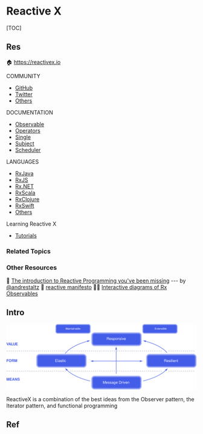 # Reactive X

[TOC]



## Res
🏠 https://reactivex.io

COMMUNITY
- [GitHub](https://github.com/ReactiveX)
- [Twitter](https://twitter.com/ReactiveX)
- [Others](https://reactivex.io/community.html)

DOCUMENTATION
- [Observable](https://reactivex.io/documentation/observable.html)
- [Operators](https://reactivex.io/documentation/operators.html)
- [Single](https://reactivex.io/documentation/single.html)
- [Subject](https://reactivex.io/documentation/subject.html)
- [Scheduler](https://reactivex.io/documentation/scheduler.html)

LANGUAGES
- [RxJava](https://github.com/ReactiveX/RxJava)
- [RxJS](https://github.com/ReactiveX/rxjs)
- [Rx.NET](https://github.com/Reactive-Extensions/Rx.NET)
- [RxScala](https://reactivex.io/rxscala)
- [RxClojure](https://github.com/ReactiveX/RxClojure)
- [RxSwift](https://github.com/ReactiveX/RxSwift)
- [Others](https://reactivex.io/languages.html)

Learning Reactive X
- [Tutorials](https://reactivex.io/tutorials.html)


### Related Topics


### Other Resources
📌 [The introduction to Reactive Programming you've been missing](https://gist.github.com/staltz/868e7e9bc2a7b8c1f754)   --- by  [@andrestaltz](https://twitter.com/andrestaltz) 
🎤 [reactive manifesto](https://www.reactivemanifesto.org)
🖖🏾 [Interactive diagrams of Rx Observables](https://rxmarbles.com/#combineLatest)



## Intro
![img](../../../../Assets/Pics/reactive-traits.svg)

ReactiveX is a combination of the best ideas from the Observer pattern, the Iterator pattern, and functional programming



## Ref
[🎬 StreamRx系列视频—— 第一课：将事件封装成事件流]: https://www.bilibili.com/video/BV1zY4y1L7nJ/?share_source=copy_web&vd_source=7740584ebdab35221363fc24d1582d9d
[🎬 响应式编程原理]:https://www.bilibili.com/video/BV1bM4y1M7ox/?p=4&share_source=copy_web&vd_source=7740584ebdab35221363fc24d1582d9d

